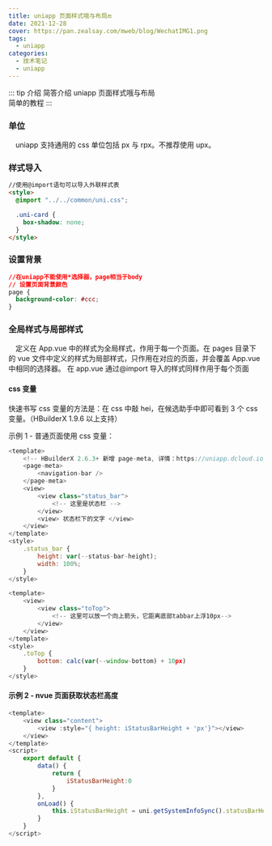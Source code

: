 ```yaml
---
title: uniapp 页面样式哦与布局🔚
date: 2021-12-28
cover: https://pan.zealsay.com/mweb/blog/WechatIMG1.png
tags:
  - uniapp
categories:
  - 技术笔记
  - uniapp
---
```


::: tip 介绍
简答介绍 uniapp 页面样式哦与布局<br>
简单的教程
:::

<!-- more -->

### 单位

&emsp;uniapp 支持通用的 css 单位包括 px 与 rpx。不推荐使用 upx。

### 样式导入

```html
//使用@import语句可以导入外联样式表
<style>
  @import "../../common/uni.css";

  .uni-card {
    box-shadow: none;
  }
</style>
```

### 设置背景

```css
//在uniapp不能使用*选择器，page相当于body
// 设置页面背景颜色
page {
  background-color: #ccc;
}
```

### 全局样式与局部样式

<p>&emsp;定义在 App.vue 中的样式为全局样式，作用于每一个页面。在 pages 目录下 的 vue 文件中定义的样式为局部样式，只作用在对应的页面，并会覆盖 App.vue 中相同的选择器。
在 app.vue 通过@import 导入的样式同样作用于每个页面</p>

#### css 变量

快速书写 css 变量的方法是：在 css 中敲 hei，在候选助手中即可看到 3 个 css 变量。（HBuilderX 1.9.6 以上支持）

示例 1 - 普通页面使用 css 变量：

```js
<template>
    <!-- HBuilderX 2.6.3+ 新增 page-meta, 详情：https://uniapp.dcloud.io/component/page-meta -->
    <page-meta>
        <navigation-bar />
    </page-meta>
    <view>
        <view class="status_bar">
            <!-- 这里是状态栏 -->
        </view>
        <view> 状态栏下的文字 </view>
    </view>
</template>
<style>
    .status_bar {
        height: var(--status-bar-height);
        width: 100%;
    }
</style>
```

```js
<template>
    <view>
        <view class="toTop">
            <!-- 这里可以放一个向上箭头，它距离底部tabbar上浮10px-->
        </view>
    </view>
</template>
<style>
    .toTop {
        bottom: calc(var(--window-bottom) + 10px)
    }
</style>
```

#### 示例 2 - nvue 页面获取状态栏高度

```js
<template>
    <view class="content">
        <view :style="{ height: iStatusBarHeight + 'px'}"></view>
    </view>
</template>
<script>
    export default {
        data() {
            return {
                iStatusBarHeight:0
            }
        },
        onLoad() {
            this.iStatusBarHeight = uni.getSystemInfoSync().statusBarHeight
        }
    }
</script>
```

### <template/>与<block/>

uniapp 支持在 templat 中嵌套 block 用来进行列表渲染和条件渲染。
